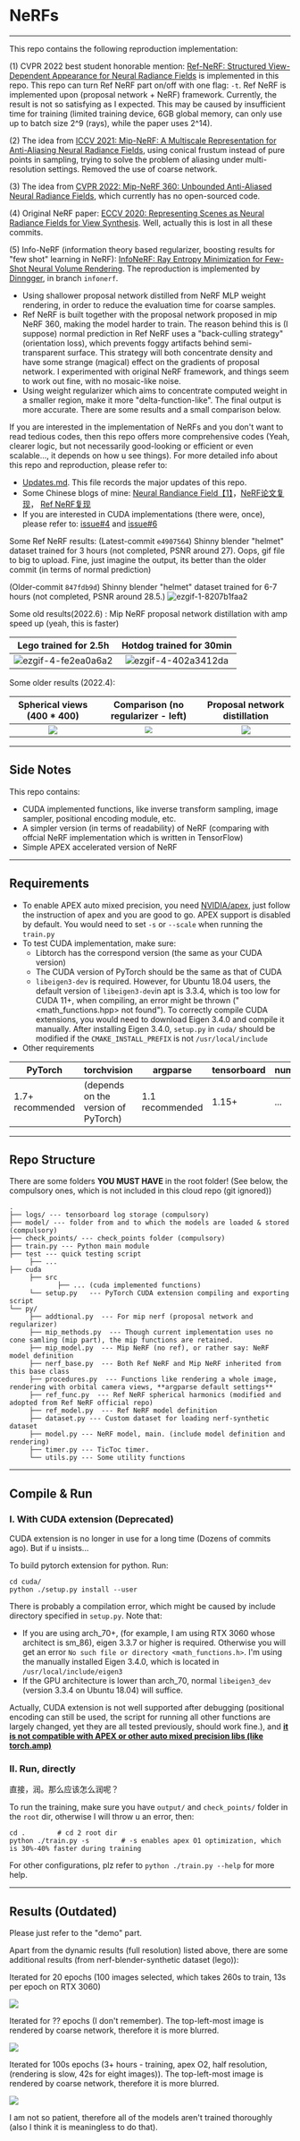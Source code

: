 # NeRFs

---

This repo contains the following reproduction implementation:

(1) CVPR 2022 best student honorable mention: [Ref-NeRF: Structured View-Dependent Appearance for Neural Radiance Fields](https://arxiv.org/abs/2112.03907) is implemented in this repo. This repo can turn Ref NeRF part on/off with one flag: `-t`. Ref NeRF is implemented upon (proposal network + NeRF) framework. Currently, the result is not so satisfying as I expected. This may be caused by insufficient time for training (limited training device, 6GB global memory, can only use up to batch size 2^9 (rays), while the paper uses 2^14).

(2) The idea from [ICCV 2021: Mip-NeRF: A Multiscale Representation for Anti-Aliasing Neural Radiance Fields](https://jonbarron.info/mipnerf/), using conical frustum instead of pure points in sampling, trying to solve the problem of aliasing under multi-resolution settings. Removed the use of coarse network.

(3) The idea from [CVPR 2022: Mip-NeRF 360: Unbounded Anti-Aliased Neural Radiance Fields](https://paperswithcode.com/paper/mip-nerf-360-unbounded-anti-aliased-neural/review/), which currently has no open-sourced code.

(4) Original NeRF paper: [ECCV 2020: Representing Scenes as Neural Radiance Fields for View Synthesis](https://www.matthewtancik.com/nerf). Well, actually this is lost in all these commits.

(5) Info-NeRF (information theory based regularizer, boosting results for "few shot" learning in NeRF): [InfoNeRF: Ray Entropy Minimization for Few-Shot Neural Volume Rendering](https://arxiv.org/abs/2112.15399). The reproduction is implemented by [Dinngger](https://github.com/Dinngger), in branch `infonerf`.

- Using shallower proposal network distilled from NeRF MLP weight rendering, in order to reduce the evaluation time for coarse samples.
- Ref NeRF is built together with the proposal network proposed in mip NeRF 360, making the model harder to train. The reason behind this is (I suppose) normal prediction in Ref NeRF uses a "back-culling strategy" (orientation loss), which prevents foggy artifacts behind semi-transparent surface. This strategy will both concentrate density and have some strange (magical) effect on the gradients of proposal network. I experimented with original NeRF framework, and things seem to work out fine, with no mosaic-like noise.
- Using weight regularizer which aims to concentrate computed weight in a smaller region, make it more "delta-function-like". The final output is more accurate. There are some results and a small comparison below.

If you are interested in the implementation of NeRFs and you don't want to read tedious codes, then this repo offers more comprehensive codes (Yeah, clearer logic, but not necessarily good-looking or efficient or even scalable..., it depends on how u see things). For more detailed info about this repo and reproduction, please refer to:

- [Updates.md](https://github.com/Enigmatisms/NeRF/blob/master/Update.md). This file records the major updates of this repo.
- Some Chinese blogs of mine: [Neural Randiance Field【1】](https://enigmatisms.github.io/2022/03/13/Neural-Randiance-Field%E3%80%901%E3%80%91/)，[NeRF论文复现](https://enigmatisms.github.io/2022/03/27/NeRF%E8%AE%BA%E6%96%87%E5%A4%8D%E7%8E%B0/)， [Ref NeRF复现]()
- If you are interested in CUDA implementations (there were, once), please refer to: [issue#4](https://github.com/Enigmatisms/NeRF/issues/4) and [issue#6](https://github.com/Enigmatisms/NeRF/issues/6) 

Some Ref NeRF results:
(Latest-commit `e4907564`) Shinny blender "helmet" dataset trained for 3 hours (not completed, PSNR around 27). Oops, gif file to big to upload. Fine, just imagine the output, its better than the older commit (in terms of normal prediction)

(Older-commit `847fdb9d`) Shinny blender "helmet" dataset trained for 6-7 hours (not completed, PSNR around 28.5.)
![ezgif-1-8207b1faa2](https://user-images.githubusercontent.com/46109954/185753069-d5cbd05e-1f66-4423-9503-1a5cd126ed89.gif)



Some old results(2022.6) : Mip NeRF proposal network distillation with amp speed up (yeah, this is faster)

|                    Lego trained for 2.5h                     |                   Hotdog trained for 30min                   |
| :----------------------------------------------------------: | :----------------------------------------------------------: |
| ![ezgif-4-fe2ea0a6a2](https://user-images.githubusercontent.com/46109954/173533863-499b04bf-4242-41a5-98d4-6fc81ee412b3.gif) | ![ezgif-4-402a3412da](https://user-images.githubusercontent.com/46109954/173536624-beb64cb6-e151-4267-94c9-183793951011.gif) |

Some older results (2022.4): 

|   Spherical views (400 * 400)    |          Comparison (no regularizer - left)           |   Proposal network distillation   |
| :------------------------------: | :---------------------------------------------------: | :-------------------------------: |
| <img src="assets/sphere.gif"  /> | <img src="assets/comparison.png" style="zoom:80%;" /> | ![](assets/proposal_dist_076.png) |



---

## Side Notes

This repo contains:

- CUDA implemented functions, like inverse transform sampling, image sampler, positional encoding module, etc.
- A simpler version (in terms of readability) of NeRF (comparing with offcial NeRF implementation which is written in TensorFlow)
- Simple APEX accelerated version of NeRF 

---

## Requirements

- To enable APEX auto mixed precision, you need [NVIDIA/apex](https://github.com/NVIDIA/apex), just follow the instruction of apex and you are good to go. APEX support is disabled by default. You would need to set `-s` or `--scale` when running the `train.py`
- To test CUDA implementation, make sure:
  - Libtorch has the correspond version (the same as your CUDA version)
  - The CUDA version of PyTorch should be the same as that of CUDA 
  - `libeigen3-dev` is required. However, for Ubuntu 18.04 users, the default version of `libeigen3-dev`in apt is 3.3.4, which is too low for CUDA 11+, when compiling, an error might be thrown ("<math_functions.hpp> not found"). To correctly compile CUDA extensions, you would need to download Eigen 3.4.0 and compile it manually. After installing Eigen 3.4.0, `setup.py` in `cuda/` should be modified if the `CMAKE_INSTALL_PREFIX` is not `/usr/local/include`
- Other requirements

| PyTorch          | torchvision                         | argparse        | tensorboard | numpy/PIL | scipy    |
| ---------------- | ----------------------------------- | --------------- | ----------- | --------- | -------- |
| 1.7+ recommended | (depends on the version of PyTorch) | 1.1 recommended | 1.15+       | ...       | optional |

---

## Repo Structure

There are some folders **YOU MUST HAVE** in the root folder! (See below, the compulsory ones, which is not included in this cloud repo (git ignored))

```
.
├── logs/ --- tensorboard log storage (compulsory)
├── model/ --- folder from and to which the models are loaded & stored (compulsory)
├── check_points/ --- check_points folder (compulsory)
├── train.py --- Python main module
├── test --- quick testing script
	 ├── ...
├── cuda
	 ├── src
	 		├── ... (cuda implemented functions)
	 └── setup.py	--- PyTorch CUDA extension compiling and exporting script
└── py/ 
	 ├── addtional.py  --- For mip nerf (proposal network and regularizer)
	 ├── mip_methods.py  --- Though current implementation uses no cone samling (mip part), the mip functions are retained.
	 ├── mip_model.py  --- Mip NeRF (no ref), or rather say: NeRF model definition
	 ├── nerf_base.py  --- Both Ref NeRF and Mip NeRF inherited from this base class
	 ├── procedures.py  --- Functions like rendering a whole image, rendering with orbital camera views, **argparse default settings**
	 ├── ref_func.py  --- Ref NeRF spherical harmonics (modified and adopted from Ref NeRF official repo)
	 ├── ref_model.py  --- Ref NeRF model definition
	 ├── dataset.py --- Custom dataset for loading nerf-synthetic dataset
	 ├── model.py --- NeRF model, main. (include model definition and rendering)
	 ├── timer.py --- TicToc timer.
	 └── utils.py --- Some utility functions
```

---

## Compile & Run

### I. With CUDA extension (Deprecated)

CUDA extension is no longer in use for a long time (Dozens of commits ago). But if u insists...

To build pytorch extension for python. Run:

```shell
cd cuda/
python ./setup.py install --user
```

There is probably a compilation error, which might be caused by include directory specified in `setup.py`.  Note that:

- If you are using arch_70+, (for example, I am using RTX 3060 whose architect is sm_86), eigen 3.3.7 or higher is required. Otherwise you will get an error `No such file or directory <math_functions.h>`. I'm using the manually installed Eigen 3.4.0, which is located in `/usr/local/include/eigen3`
- If the GPU architecture is lower than arch_70, normal `libeigen3_dev` (version 3.3.4 on Ubuntu 18.04) will suffice. 

Actually, CUDA extension is not well supported after debugging (positional encoding can still be used, the script for running all other functions are largely changed, yet they are all tested previously, should work fine.), and **<u>it is not compatible with APEX or other auto mixed precision libs (like torch.amp)</u>**

### II. Run, directly

直接，润。那么应该怎么润呢？

To run the training, make sure you have `output/` and `check_points/` folder in the `root` dir, otherwise I will throw u an error, then:

```
cd . 		# cd 2 root dir
python ./train.py -s 		# -s enables apex O1 optimization, which is 30%-40% faster during training
```

For other configurations, plz refer to `python ./train.py --help` for more help.

---

## Results (Outdated)

Please just refer to the "demo" part.

Apart from the dynamic results (full resolution) listed above, there are some additional results (from nerf-blender-synthetic dataset (lego)):

Iterated for 20 epochs (100 images selected, which takes 260s to train, 13s per epoch on RTX 3060)

![](./assets/lego_1.png)

Iterated for ?? epochs (I don't remember). The top-left-most image is rendered by coarse network, therefore it is more blurred.

![](./assets/lego_2.png)

Iterated for 100s epochs (3+ hours - training, apex O2, half resolution, (rendering is slow, 42s for eight images)). The top-left-most image is rendered by coarse network, therefore it is more blurred.

![](./assets/lego_3.png)

I am not so patient, therefore all of the models aren't trained thoroughly (also I think it is meaningless to do that). 
